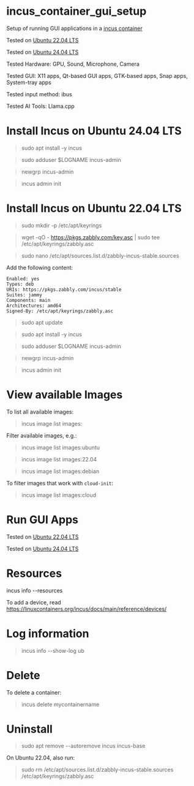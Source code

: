 # incus_container_gui_setup

Setup of running GUI applications in a [incus container](https://linuxcontainers.org/incus/docs/main/)

Tested on [Ubuntu 22.04 LTS](https://github.com/eliranwong/incus_container_gui_setup/blob/main/ubuntu_22.04_LTS_tested.md)

Tested on [Ubuntu 24.04 LTS](https://github.com/eliranwong/incus_container_gui_setup/blob/main/ubuntu_24.04_LTS_tested.md)

Tested Hardware: GPU, Sound, Microphone, Camera

Tested GUI: X11 apps, Qt-based GUI apps, GTK-based apps, Snap apps, System-tray apps

Tested input method: ibus

Tested AI Tools: Llama.cpp

# Install Incus on Ubuntu 24.04 LTS

> sudo apt install -y incus

> sudo adduser $LOGNAME incus-admin

> newgrp incus-admin

> incus admin init

# Install Incus on Ubuntu 22.04 LTS

> sudo mkdir -p /etc/apt/keyrings

> wget -qO - https://pkgs.zabbly.com/key.asc | sudo tee /etc/apt/keyrings/zabbly.asc

> sudo nano /etc/apt/sources.list.d/zabbly-incus-stable.sources

Add the following content:

```
Enabled: yes
Types: deb
URIs: https://pkgs.zabbly.com/incus/stable
Suites: jammy
Components: main
Architectures: amd64
Signed-By: /etc/apt/keyrings/zabbly.asc
```

> sudo apt update

> sudo apt install -y incus

> sudo adduser $LOGNAME incus-admin

> newgrp incus-admin

> incus admin init

# View available Images

To list all available images:

> incus image list images:

Filter available images, e.g.:

> incus image list images:ubuntu

> incus image list images:22.04

> incus image list images:debian

To filter images that work with ```cloud-init```:

> incus image list images:cloud

# Run GUI Apps

Tested on [Ubuntu 22.04 LTS](https://github.com/eliranwong/incus_container_gui_setup/blob/main/ubuntu_22.04_LTS_tested.md)

Tested on [Ubuntu 24.04 LTS](https://github.com/eliranwong/incus_container_gui_setup/blob/main/ubuntu_24.04_LTS_tested.md)

# Resources

incus info --resources

To add a device, read https://linuxcontainers.org/incus/docs/main/reference/devices/

# Log information

> incus info --show-log ub

# Delete

To delete a container:

> incus delete mycontainername

# Uninstall

> sudo apt remove --autoremove incus incus-base

On Ubuntu 22.04, also run:

> sudo rm /etc/apt/sources.list.d/zabbly-incus-stable.sources /etc/apt/keyrings/zabbly.asc
